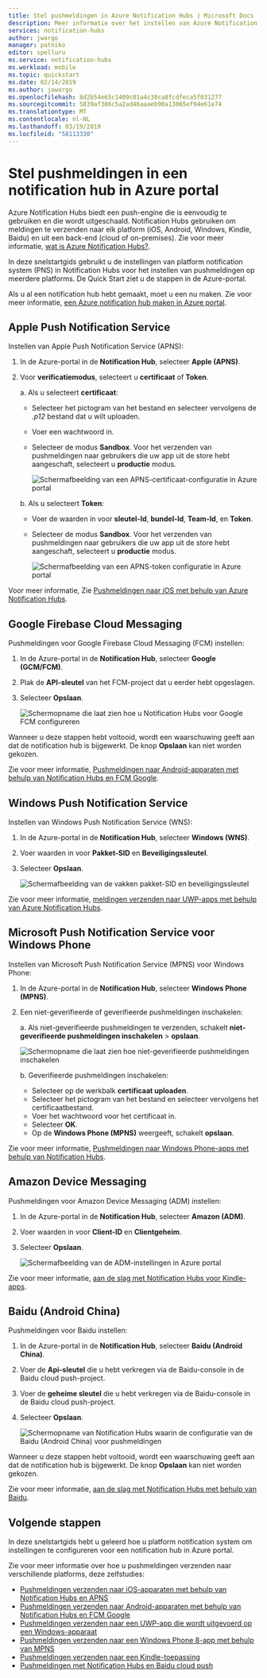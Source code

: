 ```yaml
---
title: Stel pushmeldingen in Azure Notification Hubs | Microsoft Docs
description: Meer informatie over het instellen van Azure Notification Hubs in Azure portal met behulp van platform notification system (PNS)-instellingen.
services: notification-hubs
author: jwargo
manager: patniko
editor: spelluru
ms.service: notification-hubs
ms.workload: mobile
ms.topic: quickstart
ms.date: 02/14/2019
ms.author: jowargo
ms.openlocfilehash: 8d2b54e65c1409c01a4c38ca8fcdfeca5f031277
ms.sourcegitcommit: 5839af386c5a2ad46aaaeb90a13065ef94e61e74
ms.translationtype: MT
ms.contentlocale: nl-NL
ms.lasthandoff: 03/19/2019
ms.locfileid: "58113330"
---
```

# <a name="set-up-push-notifications-in-a-notification-hub-in-the-azure-portal"></a>Stel pushmeldingen in een notification hub in Azure portal

Azure Notification Hubs biedt een push-engine die is eenvoudig te gebruiken en die wordt uitgeschaald. Notification Hubs gebruiken om meldingen te verzenden naar elk platform (iOS, Android, Windows, Kindle, Baidu) en uit een back-end (cloud of on-premises). Zie voor meer informatie, [wat is Azure Notification Hubs?](notification-hubs-push-notification-overview.md).

In deze snelstartgids gebruikt u de instellingen van platform notification system (PNS) in Notification Hubs voor het instellen van pushmeldingen op meerdere platforms. De Quick Start ziet u de stappen in de Azure-portal.

Als u al een notification hub hebt gemaakt, moet u een nu maken. Zie voor meer informatie, [een Azure notification hub maken in Azure portal](create-notification-hub-portal.md). 

## <a name="apple-push-notification-service"></a>Apple Push Notification Service

Instellen van Apple Push Notification Service (APNS):

1. In de Azure-portal in de **Notification Hub**, selecteer **Apple (APNS)**.

1. Voor **verificatiemodus**, selecteert u **certificaat** of **Token**.

   a. Als u selecteert **certificaat**:
   * Selecteer het pictogram van het bestand en selecteer vervolgens de *.p12* bestand dat u wilt uploaden.
   * Voer een wachtwoord in.
   * Selecteer de modus **Sandbox**. Voor het verzenden van pushmeldingen naar gebruikers die uw app uit de store hebt aangeschaft, selecteert u **productie** modus.

     ![Schermafbeelding van een APNS-certificaat-configuratie in Azure portal](./media/notification-hubs-ios-get-started/notification-hubs-apple-config-cert.png)

   b. Als u selecteert **Token**:

   * Voer de waarden in voor **sleutel-Id**, **bundel-Id**, **Team-Id**, en **Token**.
   * Selecteer de modus **Sandbox**. Voor het verzenden van pushmeldingen naar gebruikers die uw app uit de store hebt aangeschaft, selecteert u **productie** modus.

     ![Schermafbeelding van een APNS-token configuratie in Azure portal](./media/notification-hubs-ios-get-started/notification-hubs-apple-config-token.png)

Voor meer informatie, Zie [Pushmeldingen naar iOS met behulp van Azure Notification Hubs](notification-hubs-ios-apple-push-notification-apns-get-started.md).

## <a name="google-firebase-cloud-messaging"></a>Google Firebase Cloud Messaging

Pushmeldingen voor Google Firebase Cloud Messaging (FCM) instellen:

1. In de Azure-portal in de **Notification Hub**, selecteer **Google (GCM/FCM)**. 
2. Plak de **API-sleutel** van het FCM-project dat u eerder hebt opgeslagen. 
3. Selecteer **Opslaan**. 

   ![Schermopname die laat zien hoe u Notification Hubs voor Google FCM configureren](./media/notification-hubs-android-push-notification-google-fcm-get-started/fcm-server-key.png)

Wanneer u deze stappen hebt voltooid, wordt een waarschuwing geeft aan dat de notification hub is bijgewerkt. De knop **Opslaan** kan niet worden gekozen. 

Zie voor meer informatie, [Pushmeldingen naar Android-apparaten met behulp van Notification Hubs en FCM Google](notification-hubs-android-push-notification-google-fcm-get-started.md).

## <a name="windows-push-notification-service"></a>Windows Push Notification Service

Instellen van Windows Push Notification Service (WNS):

1. In de Azure-portal in de **Notification Hub**, selecteer **Windows (WNS)**.
2. Voer waarden in voor **Pakket-SID** en **Beveiligingssleutel**.
3. Selecteer **Opslaan**.

   ![Schermafbeelding van de vakken pakket-SID en beveiligingssleutel](./media/notification-hubs-windows-store-dotnet-get-started/notification-hub-configure-wns.png)

Zie voor meer informatie, [meldingen verzenden naar UWP-apps met behulp van Azure Notification Hubs](notification-hubs-windows-store-dotnet-get-started-wns-push-notification.md).

## <a name="microsoft-push-notification-service-for-windows-phone"></a>Microsoft Push Notification Service voor Windows Phone

Instellen van Microsoft Push Notification Service (MPNS) voor Windows Phone: 

1. In de Azure-portal in de **Notification Hub**, selecteer **Windows Phone (MPNS)**.
1. Een niet-geverifieerde of geverifieerde pushmeldingen inschakelen:

   a. Als niet-geverifieerde pushmeldingen te verzenden, schakelt **niet-geverifieerde pushmeldingen inschakelen** > **opslaan**.

      ![Schermopname die laat zien hoe niet-geverifieerde pushmeldingen inschakelen](./media/notification-hubs-windows-phone-get-started/azure-portal-unauth.png)

   b. Geverifieerde pushmeldingen inschakelen:
      * Selecteer op de werkbalk **certificaat uploaden**.
      * Selecteer het pictogram van het bestand en selecteer vervolgens het certificaatbestand.
      * Voer het wachtwoord voor het certificaat in.
      * Selecteer **OK**.
      * Op de **Windows Phone (MPNS)** weergeeft, schakelt **opslaan**.

Zie voor meer informatie, [Pushmeldingen naar Windows Phone-apps met behulp van Notification Hubs](notification-hubs-windows-mobile-push-notifications-mpns.md).
      
## <a name="amazon-device-messaging"></a>Amazon Device Messaging

Pushmeldingen voor Amazon Device Messaging (ADM) instellen:

1. In de Azure-portal in de **Notification Hub**, selecteer **Amazon (ADM)**.
2. Voer waarden in voor **Client-ID** en **Clientgeheim**.
3. Selecteer **Opslaan**.
    
   ![Schermafbeelding van de ADM-instellingen in Azure portal](./media/notification-hubs-kindle-get-started/notification-hub-adm-settings.png)

Zie voor meer informatie, [aan de slag met Notification Hubs voor Kindle-apps](notification-hubs-kindle-amazon-adm-push-notification.md).

## <a name="baidu-android-china"></a>Baidu (Android China)

Pushmeldingen voor Baidu instellen:

1. In de Azure-portal in de **Notification Hub**, selecteer **Baidu (Android China)**. 
2. Voer de **Api-sleutel** die u hebt verkregen via de Baidu-console in de Baidu cloud push-project. 
3. Voer de **geheime sleutel** die u hebt verkregen via de Baidu-console in de Baidu cloud push-project. 
4. Selecteer **Opslaan**. 

    ![Schermopname van Notification Hubs waarin de configuratie van de Baidu (Android China) voor pushmeldingen](./media/notification-hubs-baidu-get-started/AzureNotificationServicesBaidu.png)

Wanneer u deze stappen hebt voltooid, wordt een waarschuwing geeft aan dat de notification hub is bijgewerkt. De knop **Opslaan** kan niet worden gekozen. 

Zie voor meer informatie, [aan de slag met Notification Hubs met behulp van Baidu](notification-hubs-baidu-china-android-notifications-get-started.md).

## <a name="next-steps"></a>Volgende stappen
In deze snelstartgids hebt u geleerd hoe u platform notification system om instellingen te configureren voor een notification hub in Azure portal. 

Zie voor meer informatie over hoe u pushmeldingen verzenden naar verschillende platforms, deze zelfstudies:

- [Pushmeldingen verzenden naar iOS-apparaten met behulp van Notification Hubs en APNS](notification-hubs-ios-apple-push-notification-apns-get-started.md)
- [Pushmeldingen verzenden naar Android-apparaten met behulp van Notification Hubs en FCM Google](notification-hubs-android-push-notification-google-fcm-get-started.md)
- [Pushmeldingen verzenden naar een UWP-app die wordt uitgevoerd op een Windows-apparaat](notification-hubs-windows-store-dotnet-get-started-wns-push-notification.md)
- [Pushmeldingen verzenden naar een Windows Phone 8-app met behulp van MPNS](notification-hubs-windows-mobile-push-notifications-mpns.md)
- [Pushmeldingen verzenden naar een Kindle-toepassing](notification-hubs-kindle-amazon-adm-push-notification.md)
- [Pushmeldingen met Notification Hubs en Baidu cloud push](notification-hubs-baidu-china-android-notifications-get-started.md)

